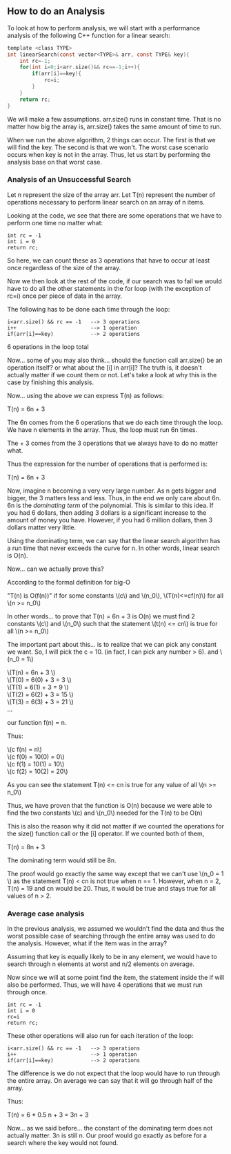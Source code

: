## How to do an Analysis

To look at how to perform analysis, we will start with a performance analysis of the following C++ function for a linear search:

```c
template <class TYPE>
int linearSearch(const vector<TYPE>& arr, const TYPE& key){
  	int rc=-1;
  	for(int i=0;i<arr.size()&& rc==-1;i++){
   	 	if(arr[i]==key){
   	 		rc=i;
    	}
  	}
  	return rc;
}
```

We will make a few assumptions.  arr.size() runs in constant time.  That is no matter how big the array is, arr.size() takes the same amount of time to run.

When we run the above algorithm, 2 things can occur.  The first is that we will find the key.  The second is that we won't.  The worst case scenario occurs when key is not in the array.  Thus, let us start by performing the analysis base on that worst case.

### Analysis of an Unsuccessful Search

Let n represent the size of the array arr.
Let T(n) represent the number of operations necessary to perform linear search on an array of n items.

Looking at the code, we see that there are some operations that we have to perform one time no matter what:

	int rc = -1
	int i = 0
	return rc;

So here, we can count these as 3 operations that have to occur at least once regardless of the size of the array.

Now we then look at the rest of the code, if our search was to fail we would have to do all the other statements in the for loop (with the exception of rc=i) once per piece of data in the array.

The following has to be done each time through the loop:

	i<arr.size() && rc == -1   --> 3 operations
	i++                        --> 1 operation
	if(arr[i]==key)            --> 2 operations

6 operations in the loop total

Now... some of you may also think... should the function call arr.size() be an operation itself?  or what about the [i] in arr[i]?  The truth is, it doesn't actually matter if we count them or not.  Let's take a look at why this is the case by finishing this analysis.

Now... using the above we can express T(n) as follows:

T(n) = 6n + 3

The 6n comes from the 6 operations that we do each time through the loop.  We have n elements in the array.  Thus, the loop must run 6n times.

The + 3 comes from the 3 operations that we always have to do no matter what.

Thus the expression for the number of operations that is performed is:

T(n) = 6n + 3


Now, imagine n becoming a very very large number.  As n gets bigger and bigger, the 3 matters less and less.  Thus, in the end we only care about 6n.  6n is the *dominating term* of the polynomial.  This is similar to this idea.  If you had 6 dollars, then adding 3 dollars is a significant increase to the amount of money you have.  However, if you had 6 million dollars, then 3 dollars matter very little.

Using the dominating term, we can say that the linear search algorithm has a run time that never exceeds the curve for n.  In other words, linear search is O(n).


Now... can we actually prove this?

According to the formal definition for big-O

"T(n) is O(f(n))" if for some constants \\(c\\) and \\(n_0\\), \\(T(n)<=cf(n)\\) for all \\(n >= n_0\\)


In other words... to prove that T(n) = 6n + 3 is O(n) we must find 2 constants \\(c\\) and \\(n_0\\) such that the statement \\(t(n) <= cn\\) is true for all \\(n >= n_0\\)


The important part about this... is to realize that we can pick any constant we want.  So, I will pick the c = 10.  (in fact, I can pick any number > 6).   and \\(n_0 = 1\\)

\\(T(n) = 6n + 3 \\)  <br />
\\(T(0) = 6(0) + 3 = 3 \\) <br />
\\(T(1) = 6(1) + 3 = 9 \\) <br />
\\(T(2) = 6(2) + 3 = 15 \\) <br />
\\(T(3) = 6(3) + 3 = 21 \\) <br />
...

our function f(n) = n.

Thus:

\\(c f(n) = n\\)  <br />
\\(c f(0) = 10(0) = 0\\) <br />
\\(c f(1) = 10(1) = 10\\) <br />
\\(c f(2) = 10(2) = 20\\) <br />


As you can see the statement T(n) <= cn is true for any value of all \\(n >= n_0\\)

Thus, we have proven that the function is O(n) because we were able to find the two constants \\(c) and \\(n_0\\) needed for the T(n) to be O(n)

This is also the reason why it did not matter if we counted the operations for the size() function call or the [i] operator.  If we counted both of them,

T(n) = 8n + 3

The dominating term would still be 8n.

The proof would go exactly the same way except that we can't use \\(n_0 = 1 \\) as the statement T(n) < cn is not true when n == 1.  However, when n = 2, T(n) = 19 and cn would be 20. Thus, it would be true and stays true for all values of n > 2.


### Average case analysis

In the previous analysis, we assumed we wouldn't find the data and thus the worst possible case of searching through the entire array was used to do the analysis.  However, what if the item was in the array?

Assuming that key is equally likely to be in any element, we would have to search through n elements at worst and n/2 elements on average.

Now since we will at some point find the item, the statement inside the if will also be performed.  Thus, we will have 4 operations that we must run through once.

	int rc = -1
	int i = 0
	rc=i
	return rc;

These other operations will also run for each iteration of the loop:


	i<arr.size() && rc == -1   --> 3 operations
	i++                        --> 1 operation
	if(arr[i]==key)            --> 2 operations


The difference is we do not expect that the loop would have to run through the entire array.  On average we can say that it will go through half of the array.

Thus:

T(n) = 6 * 0.5 n + 3 = 3n + 3

Now... as we said before... the constant of the dominating term does not actually matter.  3n is still n.  Our proof would go exactly as before for a search where the key would not found.







